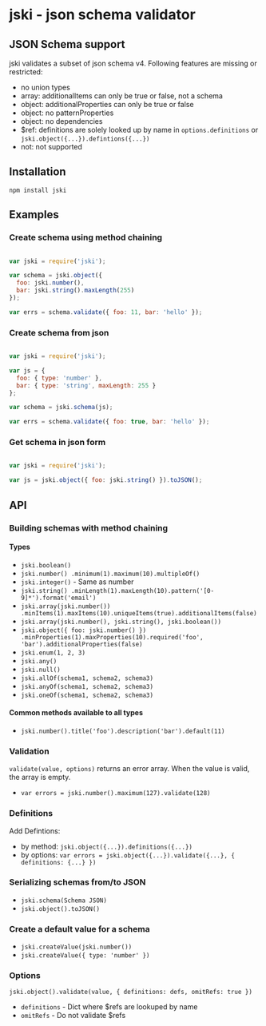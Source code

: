 jski - json schema validator
============================

JSON Schema support
-------------------
jski validates a subset of json schema v4. Following features are missing or restricted:

* no union types
* array: additionalItems can only be true or false, not a schema
* object: additionalProperties can only be true or false
* object: no patternProperties
* object: no dependencies
* $ref: definitions are solely looked up by name in `options.definitions` or `jski.object({...}).defintions({...})`
* not: not supported


Installation
------------

`npm install jski`


Examples
--------

### Create schema using method chaining

```javascript

var jski = require('jski');

var schema = jski.object({
  foo: jski.number(),
  bar: jski.string().maxLength(255)
});

var errs = schema.validate({ foo: 11, bar: 'hello' });

```

### Create schema from json

```javascript

var jski = require('jski');

var js = {
  foo: { type: 'number' },
  bar: { type: 'string', maxLength: 255 }
};

var schema = jski.schema(js);

var errs = schema.validate({ foo: true, bar: 'hello' });

```

### Get schema in json form

```javascript

var jski = require('jski');

var js = jski.object({ foo: jski.string() }).toJSON();

```

API
---

### Building schemas with method chaining

#### Types

* `jski.boolean()`
* `jski.number()
       .minimum(1).maximum(10).multipleOf()`
* `jski.integer()` - Same as number
* `jski.string()
       .minLength(1).maxLength(10).pattern('[0-9]*').format('email')`
* `jski.array(jski.number())
       .minItems(1).maxItems(10).uniqueItems(true).additionalItems(false)`
* `jski.array(jski.number(), jski.string(), jski.boolean())`
* `jski.object({ foo: jski.number() })
       .minProperties(1).maxProperties(10).required('foo', 'bar').additionalProperties(false)`
* `jski.enum(1, 2, 3)`
* `jski.any()`
* `jski.null()`
* `jski.allOf(schema1, schema2, schema3)`
* `jski.anyOf(schema1, schema2, schema3)`
* `jski.oneOf(schema1, schema2, schema3)`

#### Common methods available to all types

* `jski.number().title('foo').description('bar').default(11)`

### Validation

`validate(value, options)` returns an error array. When the value is valid, the array is empty.

* `var errors = jski.number().maximum(127).validate(128)`

### Definitions

Add Defintions:

* by method: `jski.object({...}).definitions({...})`
* by options: `var errors = jski.object({...}).validate({...}, { definitions: {...} })`

### Serializing schemas from/to JSON

* `jski.schema(Schema JSON)`
* `jski.object().toJSON()`

### Create a default value for a schema

* `jski.createValue(jski.number())`
* `jski.createValue({ type: 'number' })`

### Options

`jski.object().validate(value, { definitions: defs, omitRefs: true })`

* `definitions` - Dict where $refs are lookuped by name
* `omitRefs` - Do not validate $refs